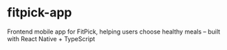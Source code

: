 # fitpick-app
Frontend mobile app for FitPick, helping users choose healthy meals – built with React Native + TypeScript
